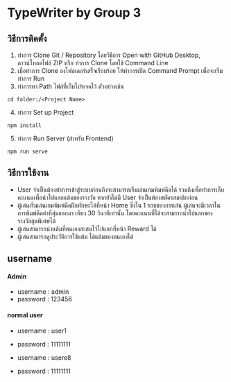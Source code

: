 # TypeWriter by Group 3

## วิธีการติดตั้ง

1. ทำการ Clone Git / Repository โดยวิธีการ Open with GitHub Desktop, ดาวน์โหลดไฟล์ ZIP หรือ ทำการ Clone โดยใช้ Command Line
2. เมื่อทำการ Clone ลงโฟลเดอร์เสร็จเรียบร้อย ให้ทำการเปิด Command Prompt เพื่อจะเริ่มทำการ Run
3. ทำการหา Path ไฟล์ที่เก็บโปรเจคไว้ ตัวอย่างเช่น

```
cd folder:/<Project Name>
```

4. ทำการ Set up Project

```
npm install
```

5. ทำการ Run Server (สำหรับ Frontend)

```
npm run serve
```

## วิธีการใช้งาน

- User จำเป็นต้องทำการเข้าสู่ระบบก่อนถึงจะสามารถเริ่มเล่นเกมพิมพ์ดีดได้ รวมถึงเพื่อทำการเก็บคะแนนเพื่อนำไปแลกแต้มของรางวัล หากยังไม่มี User จำเป็นต้องสมัครสมาชิกก่อน
- ผู้เล่นเริ่มเล่นเกมพิมพ์ดีดฝึกทักษะได้ที่หน้า Home ซึ่งใน 1 รอบของการเล่น ผู้เล่นจะมีเวลาในการพิมพ์ดีดคำที่สุ่มออกมา เพียง 30 วินาทีเท่านั้น โดยคะแนนที่ได้จะสามารถนำไปแลกของรางวัลสุดพิเศษได้
- ผู้เล่นสามารถนำแต้มที่ตนเองสะสมไว้ไปแลกที่หน้า Reward ได้
- ผู้เล่นสามารถดูประวัติการใช้แต้ม ได้แต้มของตนเองได้

## username

#### Admin

- username : admin
- password : 123456

#### normal user

- username : user1
- password : 11111111

- username : usere8
- password : 11111111
